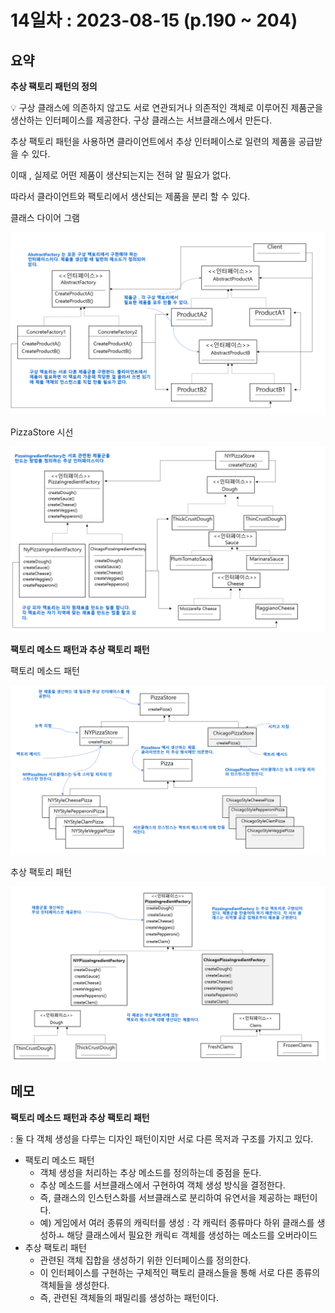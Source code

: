 #  14일차 : 2023-08-15 (p.190 ~ 204)


## 요약

**추상 팩토리 패턴의 정의**

<aside>
💡 구상 클래스에 의존하지 않고도 서로 연관되거나 의존적인 객체로 이루어진 제품군을 생산하는 인터페이스를 제공한다. 구상 클래스는 서브클래스에서 만든다.

</aside>

추상 팩토리 패턴을 사용하면 클라이언트에서 추상 인터페이스로 일련의 제품을 공급받을 수 있다.

이때 , 실제로 어떤 제품이 생산되는지는 전혀 알 필요가 없다.

따라서 클라이언트와 팩토리에서 생산되는 제품을 분리 할 수 있다.

클래스 다이어 그램

![25](25.png)

PizzaStore 시선

![26](26.png)


**팩토리 메소드 패턴과 추상 팩토리 패턴**

팩토리 메소드 패턴

![27](27.png)

추상 팩토리 패턴

![28](28.png)

## 메모

**팩토리 메소드 패턴과 추상 팩토리 패턴**

: 둘 다 객체 생성을 다루는 디자인 패턴이지만 서로 다른 목저과 구조를 가지고 있다.

- 팩토리 메소드 패턴
    - 객체 생성을 처리하는 추상 메소드를 정의하는데 중점을 둔다.
    - 추상 메소드를 서브클래스에서 구현하여 객체 생성 방식을 결정한다.
    - 즉, 클래스의 인스턴스화를 서브클래스로 분리하여 유연서을 제공하는 패턴이다.
    - 예) 게임에서 여러 종류의 캐릭터를 생성 : 각 캐릭터 종류마다 하위 클래스를 생성하ㅗ 해당 클래스에서 필요한 캐릭ㅌ 객체를 생성하는 메소드를 오버라이드
- 추상 팩토리 패턴
    - 관련된 객체 집합을 생성하기 위한 인터페이스를 정의한다.
    - 이 인터페이스를 구현하는 구체적인 팩토리 클래스들을 통해 서로 다른 종류의 객체들을 생성한다.
    - 즉, 관련된 객체들의 패밀리를 생성하는 패턴이다.
